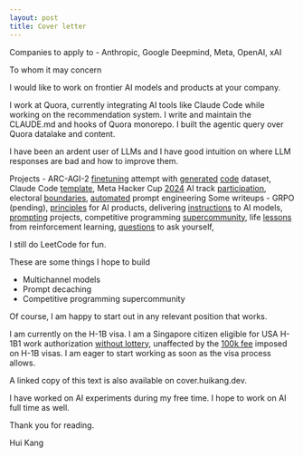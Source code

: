 ```yaml
---
layout: post
title: Cover letter
---
```

Companies to apply to - Anthropic, Google Deepmind, Meta, OpenAI, xAI



To whom it may concern

I would like to work on frontier AI models and products at your company.

I work at Quora, currently integrating AI tools like Claude Code while working on the recommendation system. I write and maintain the CLAUDE.md and hooks of Quora monorepo. I built the agentic query over Quora datalake and content.

I have been an ardent user of LLMs and I have good intuition on where LLM responses are bad and how to improve them.

Projects - ARC-AGI-2 [finetuning](https://todo.huikang.dev) attempt with [generated](https://www.kaggle.com/competitions/arc-prize-2025/discussion/613470) [code](https://arc.huikang.dev) dataset, Claude Code [template](https://github.com/tonghuikang/claude-code-template), Meta Hacker Cup [2024](https://www.facebook.com/codingcompetitions/hacker-cup/2024/final-round/scoreboard?track=AI_CLOSED_TRACK) AI track [participation](https://github.com/tonghuikang/meta-ai-hackercup-2024), electoral [boundaries](https://github.com/tonghuikang/electoral-boundaries), [automated](https://github.com/tonghuikang/automatic-prompt-engineer) prompt engineering
Some writeups - GRPO (pending), [principles](https://blog.huikang.dev/2025/09/07/principles-for-ai-products.html) for AI products, delivering [instructions](https://blog.huikang.dev/2025/10/20/delivering-ai-instructions.html) to AI models, [prompting](https://blog.huikang.dev/2024/12/31/prompting-projects.html) projects, competitive programming [supercommunity](https://blog.huikang.dev/2024/12/29/competitive-programming-and-superintelligence.html), life [lessons](https://blog.huikang.dev/2025/08/23/reinforcement-learning-life-lessons.html) from reinforcement learning, [questions](https://blog.huikang.dev/2025/06/15/questions-to-ask-yourself.html) to ask yourself, 

I still do LeetCode for fun.

These are some things I hope to build
- Multichannel models
- Prompt decaching
- Competitive programming supercommunity

Of course, I am happy to start out in any relevant position that works.

I am currently on the H-1B visa. I am a Singapore citizen eligible for USA H-1B1 work authorization [without lottery](https://www.dol.gov/agencies/whd/immigration/h1b1), unaffected by the [100k fee](https://www.facebook.com/photo/?fbid=1236782038492934) imposed on H-1B visas. I am eager to start working as soon as the visa process allows.

A linked copy of this text is also available on cover.huikang.dev.

I have worked on AI experiments during my free time. I hope to work on AI full time as well.

Thank you for reading.

Hui Kang



